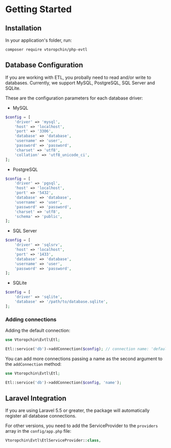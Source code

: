 # Getting Started

## Installation
In your application's folder, run:

```
composer require vtoropchin/php-evtl
```

## Database Configuration
If you are working with ETL, you probally need to read and/or write to databases. Currently, we support MySQL, PostgreSQL, SQL Server and SQLite.

These are the configuration parameters for each database driver:

* MySQL
```php
$config = [
    'driver' => 'mysql',
    'host' => 'localhost',
    'port' => '3306',
    'database' => 'database',
    'username' => 'user',
    'password' => 'password',
    'charset' => 'utf8',
    'collation' => 'utf8_unicode_ci',
];
```

* PostgreSQL
```php
$config = [
    'driver' => 'pgsql',
    'host' => 'localhost',
    'port' => '5432',
    'database' => 'database',
    'username' => 'user',
    'password' => 'password',
    'charset' => 'utf8',
    'schema' => 'public',
];
```

* SQL Server
```php
$config = [
    'driver' => 'sqlsrv',
    'host' => 'localhost',
    'port' => '1433',
    'database' => 'database',
    'username' => 'user',
    'password' => 'password',
];
```

* SQLite
```php
$config = [
    'driver' => 'sqlite',
    'database' => '/path/to/database.sqlite',
];
```

### Adding connections

Adding the default connection:
```php
use Vtoropchin\Evtl\Etl;

Etl::service('db')->addConnection($config); // connection name: 'default'
```

You can add more connections passing a name as the second argument to the `addConnection` method:
```php
use Vtoropchin\Evtl\Etl;

Etl::service('db')->addConnection($config, 'name');
```


## Laravel Integration

If you are using Laravel 5.5 or greater, the package will automatically register all database connections.

For other versions, you need to add the ServiceProvider to the `providers` array in the `config/app.php` file:
```php
Vtoropchin\Evtl\EtlServiceProvider::class,
```
